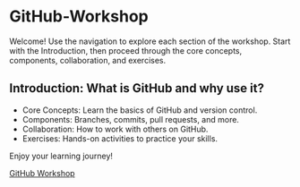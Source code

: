 # GitHub-Workshop

Welcome! Use the navigation to explore each section of the workshop. Start with the Introduction, then proceed through the core concepts, components, collaboration, and exercises.

## Introduction: What is GitHub and why use it?

- Core Concepts: Learn the basics of GitHub and version control.
- Components: Branches, commits, pull requests, and more.
- Collaboration: How to work with others on GitHub.
- Exercises: Hands-on activities to practice your skills.

Enjoy your learning journey!

[GitHub Workshop](https://codess-aus.github.io/GitHub-Workshop/)
